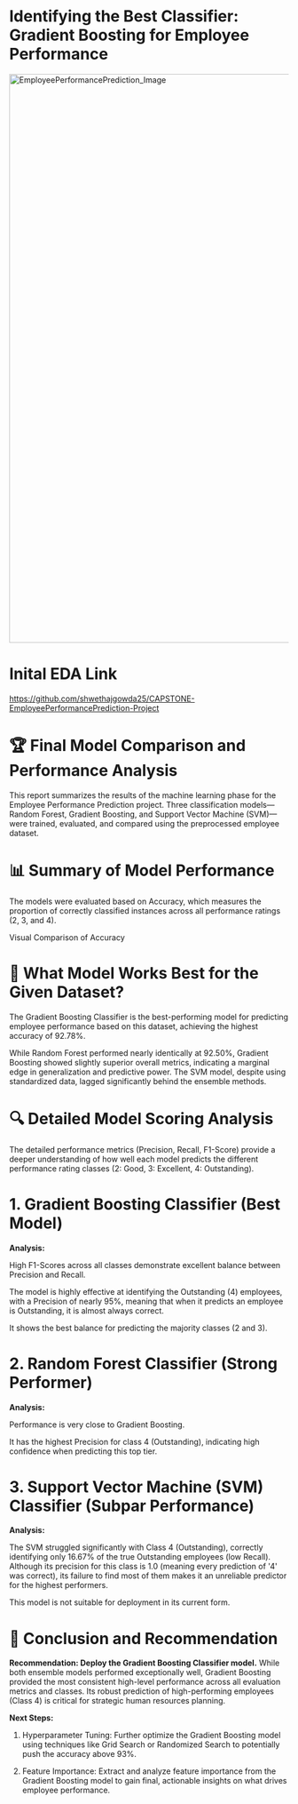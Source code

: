 # **Identifying the Best Classifier: Gradient Boosting for Employee Performance**

<img width="1024" height="1024" alt="EmployeePerformancePrediction_Image" src="https://github.com/user-attachments/assets/f4fc0853-868f-49e8-87bc-b58a6d4b1bd4" />

# Inital EDA Link
https://github.com/shwethajgowda25/CAPSTONE-EmployeePerformancePrediction-Project

# **🏆 Final Model Comparison and Performance Analysis**
This report summarizes the results of the machine learning phase for the Employee Performance Prediction project. Three classification models—Random Forest, Gradient Boosting, and Support Vector Machine (SVM)—were trained, evaluated, and compared using the preprocessed employee dataset.

# **📊 Summary of Model Performance**
The models were evaluated based on Accuracy, which measures the proportion of correctly classified instances across all performance ratings (2, 3, and 4).


Visual Comparison of Accuracy

# **🎯 What Model Works Best for the Given Dataset?**

The Gradient Boosting Classifier is the best-performing model for predicting employee performance based on this dataset, achieving the highest accuracy of 92.78%.

While Random Forest performed nearly identically at 92.50%, Gradient Boosting showed slightly superior overall metrics, indicating a marginal edge in generalization and predictive power. The SVM model, despite using standardized data, lagged significantly behind the ensemble methods.

# **🔍 Detailed Model Scoring Analysis**

The detailed performance metrics (Precision, Recall, F1-Score) provide a deeper understanding of how well each model predicts the different performance rating classes (2: Good, 3: Excellent, 4: Outstanding).

# 1. Gradient Boosting Classifier (Best Model)

**Analysis:**

High F1-Scores across all classes demonstrate excellent balance between Precision and Recall.

The model is highly effective at identifying the Outstanding (4) employees, with a Precision of nearly 95%, meaning that when it predicts an employee is Outstanding, it is almost always correct.

It shows the best balance for predicting the majority classes (2 and 3).

# 2. Random Forest Classifier (Strong Performer)

**Analysis:**

Performance is very close to Gradient Boosting.

It has the highest Precision for class 4 (Outstanding), indicating high confidence when predicting this top tier.

# 3.  Support Vector Machine (SVM) Classifier (Subpar Performance)

**Analysis:**

The SVM struggled significantly with Class 4 (Outstanding), correctly identifying only 16.67% of the true Outstanding employees (low Recall). Although its precision for this class is 1.0 (meaning every prediction of '4' was correct), its failure to find most of them makes it an unreliable predictor for the highest performers.

This model is not suitable for deployment in its current form.

# **🚀 Conclusion and Recommendation**
**Recommendation: Deploy the Gradient Boosting Classifier model.**
While both ensemble models performed exceptionally well, Gradient Boosting provided the most consistent high-level performance across all evaluation metrics and classes. Its robust prediction of high-performing employees (Class 4) is critical for strategic human resources planning.

**Next Steps:**
1. Hyperparameter Tuning: Further optimize the Gradient Boosting model using techniques like Grid Search or Randomized Search to potentially push the accuracy above 93%.

2. Feature Importance: Extract and analyze feature importance from the Gradient Boosting model to gain final, actionable insights on what drives employee performance.

